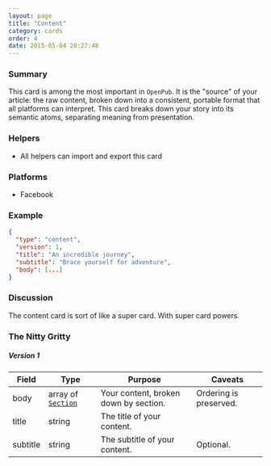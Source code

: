 ```yaml
---
layout: page
title: "Content"
category: cards
order: 4
date: 2015-05-04 20:27:48
---
```


### Summary

This card is among the most important in `OpenPub`. It is the "source" of your article: the raw content, broken down into a consistent, portable format that all platforms can interpret. This card breaks down your story into its semantic atoms, separating meaning from presentation. 

### Helpers

 - All helpers can import and export this card

### Platforms

 - Facebook

### Example

````json
{
  "type": "content",
  "version": 1,
  "title": "An incredible journey",
  "subtitle": "Brace yourself for adventure",
  "body": [...]
}
````

### Discussion

The content card is sort of like a super card. With super card powers.

### The Nitty Gritty

##### Version 1

| Field | Type | Purpose | Caveats |
| ----- | ---- | ------- | ------- |
| body | array of [`Section`][1] | Your content, broken down by section. | Ordering is preserved. |
| title | string | The title of your content. ||
| subtitle | string | The subtitle of your content. | Optional. |

[1]: /

